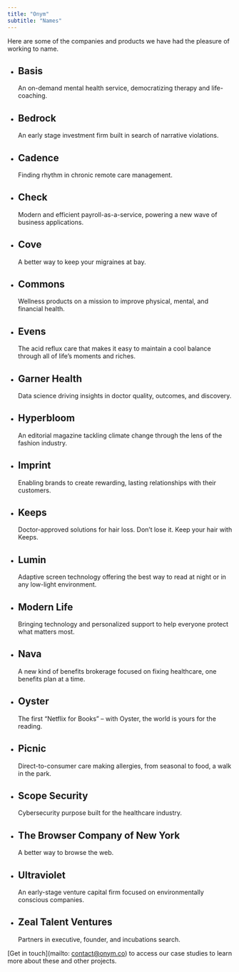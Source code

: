```yaml
---
title: "Onym"
subtitle: "Names"
---
```


Here are some of the companies and products we have had the pleasure of working to name.

- ## Basis
  An on-demand mental health service, democratizing therapy and life-coaching.
- ## Bedrock
  An early stage investment firm built in search of narrative violations.
- ## Cadence
  Finding rhythm in chronic remote care management.
- ## Check
  Modern and efficient payroll-as-a-service, powering a new wave of business applications.
- ## Cove
  A better way to keep your migraines at bay.
- ## Commons
  Wellness products on a mission to improve physical, mental, and financial health.
- ## Evens
  The acid reflux care that makes it easy to maintain a cool balance through all of life’s moments and riches.
- ## Garner Health
  Data science driving insights in doctor quality, outcomes, and discovery.
- ## Hyperbloom
  An editorial magazine tackling climate change through the lens of the fashion industry.
- ## Imprint
  Enabling brands to create rewarding, lasting relationships with their customers.
- ## Keeps
  Doctor-approved solutions for hair loss. Don’t lose it. Keep your hair with Keeps.
- ## Lumin
  Adaptive screen technology offering the best way to read at night or in any low-light environment.
- ## Modern Life
  Bringing technology and personalized support to help everyone protect what matters most.
- ## Nava
  A new kind of benefits brokerage focused on fixing healthcare, one benefits plan at a time.
- ## Oyster
  The first “Netflix for Books” – with Oyster, the world is yours for the reading.
- ## Picnic
  Direct-to-consumer care making allergies, from seasonal to food, a walk in the park.
- ## Scope Security
  Cybersecurity purpose built for the healthcare industry.
- ## The Browser Company of New York
  A better way to browse the web.
- ## Ultraviolet
  An early-stage venture capital firm focused on environmentally conscious companies.
- ## Zeal Talent Ventures
  Partners in executive, founder, and incubations search.

[Get in touch](mailto: contact@onym.co) to access our case studies to
learn more about these and other projects. 
